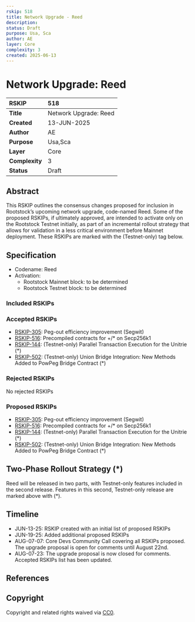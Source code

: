 ```yaml
---
rskip: 518
title: Network Upgrade - Reed
description: 
status: Draft
purpose: Usa, Sca
author: AE
layer: Core
complexity: 3
created: 2025-06-13
---
```

# Network Upgrade: Reed

|RSKIP          | 518                        |
| :------------ |:---------------------------|
|**Title**      | Network Upgrade: Reed      |
|**Created**    | 13-JUN-2025                |
|**Author**     | AE                         |
|**Purpose**    | Usa,Sca                    |
|**Layer**      | Core                       |
|**Complexity** | 3                          |
|**Status**     | Draft                      |

## Abstract

This RSKIP outlines the consensus changes proposed for inclusion in Rootstock’s upcoming network upgrade, code-named Reed. Some of the proposed RSKIPs, if ultimately approved, are intended to activate only on the Rootstock Testnet initially, as part of an incremental rollout strategy that allows for validation in a less critical environment before Mainnet deployment. These RSKIPs are marked with the (Testnet-only) tag below.

## Specification

- Codename: Reed
- Activation:
	- Rootstock Mainnet block: to be determined
	- Rootstock Testnet block: to be determined

### Included RSKIPs

### Accepted RSKIPs

- [RSKIP-305](https://github.com/rsksmart/RSKIPs/blob/master/IPs/RSKIP305.md): Peg-out efficiency improvement (Segwit)
- [RSKIP-516](https://github.com/rsksmart/RSKIPs/blob/master/IPs/RSKIP516.md): Precompiled contracts for +/* on Secp256k1
- [RSKIP-144](https://github.com/rsksmart/RSKIPs/blob/master/IPs/RSKIP144.md): (Testnet-only) Parallel Transaction Execution for the Unitrie (*)
- [RSKIP-502](https://github.com/rsksmart/RSKIPs/blob/master/IPs/RSKIP502.md): (Testnet-only) Union Bridge Integration: New Methods Added to PowPeg Bridge Contract (*)

### Rejected RSKIPs

No rejected RSKIPs

### Proposed RSKIPs

- [RSKIP-305](https://github.com/rsksmart/RSKIPs/blob/master/IPs/RSKIP305.md): Peg-out efficiency improvement (Segwit)
- [RSKIP-516](https://github.com/rsksmart/RSKIPs/blob/master/IPs/RSKIP516.md): Precompiled contracts for +/* on Secp256k1
- [RSKIP-144](https://github.com/rsksmart/RSKIPs/blob/master/IPs/RSKIP144.md): (Testnet-only) Parallel Transaction Execution for the Unitrie (*)
- [RSKIP-502](https://github.com/rsksmart/RSKIPs/blob/master/IPs/RSKIP502.md): (Testnet-only) Union Bridge Integration: New Methods Added to PowPeg Bridge Contract (*)

## Two-Phase Rollout Strategy (*)

Reed will be released in two parts, with Testnet-only features included in the second release. Features in this second, Testnet-only release are marked above with (*).

## Timeline

- JUN-13-25: RSKIP created with an initial list of proposed RSKIPs
- JUN-19-25: Added additional proposed RSKIPs
- AUG-07-07: Core Devs Community Call covering all RSKIPs proposed. The upgrade proposal is open for comments until August 22nd.
- AUG-07-23: The upgrade proposal is now closed for comments. Accepted RSKIPs list has been updated.

## References

## Copyright

Copyright and related rights waived via [CC0](https://creativecommons.org/publicdomain/zero/1.0/).

